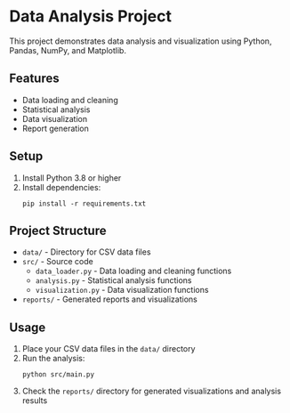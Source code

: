 # Data Analysis Project

This project demonstrates data analysis and visualization using Python, Pandas, NumPy, and Matplotlib.

## Features

- Data loading and cleaning
- Statistical analysis
- Data visualization
- Report generation

## Setup

1. Install Python 3.8 or higher
2. Install dependencies:
   ```
   pip install -r requirements.txt
   ```

## Project Structure

- `data/` - Directory for CSV data files
- `src/` - Source code
  - `data_loader.py` - Data loading and cleaning functions
  - `analysis.py` - Statistical analysis functions
  - `visualization.py` - Data visualization functions
- `reports/` - Generated reports and visualizations

## Usage

1. Place your CSV data files in the `data/` directory
2. Run the analysis:
   ```
   python src/main.py
   ```
3. Check the `reports/` directory for generated visualizations and analysis results 